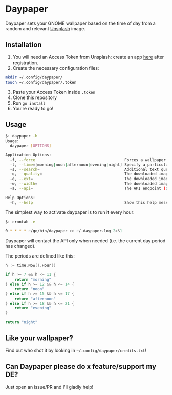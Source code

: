 # Daypaper

Daypaper sets your GNOME wallpaper based on the time of day from a random and relevant [Unsplash](https://unsplash.com) image.

## Installation

1. You will need an Access Token from Unsplash: create an app [here](https://unsplash.com/oauth/applications/new) after registration.
2. Create the necessary configuration files:

```bash
mkdir ~/.config/daypaper/
touch ~/.config/daypaper/.token
```

3. Paste your Access Token inside `.token`
4. Clone this repository
5. Run `go install`
4. You're ready to go!

## Usage

```bash
$: daypaper -h
Usage:
  daypaper [OPTIONS]

Application Options:
  -f, --force                                       Forces a wallpaper refresh even when in the same time span
  -t, --time=[morning|noon|afternoon|evening|night] Specify a particular time of day
  -s, --search=                                     Additional text query to be added while searching
  -q, --quality=                                    The downloaded image quality (default: 75)
  -e, --ext=                                        The downloaded image extension (default: jpg)
  -w, --width=                                      The downloaded image width (default: 1920)
  -a, --api=                                        The API endpoint (default: https://api.unsplash.com/photos/random)

Help Options:
  -h, --help                                        Show this help message
```

The simplest way to activate daypaper is to run it every hour:

```bash
$: crontab -e

0 * * * * ~/go/bin/daypaper >> ~/.daypaper.log 2>&1
```

Daypaper will contact the API only when needed (i.e. the current day period has changed).

The periods are defined like this:
```go
h := time.Now().Hour()

if h >= 7 && h <= 11 {
    return "morning"
} else if h >= 12 && h <= 14 {
    return "noon"
} else if h >= 15 && h <= 17 {
    return "afternoon"
} else if h >= 18 && h <= 21 {
    return "evening"
}

return "night"
```

## Like your wallpaper?

Find out who shot it by looking in `~/.config/daypaper/credits.txt`!

## Can Daypaper please do x feature/support my DE?

Just open an issue/PR and I'll gladly help!